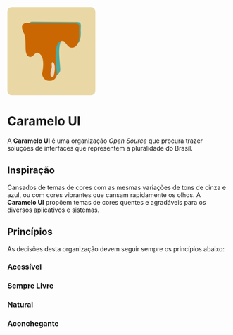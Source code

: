 
<img src="./public/logo.svg" width="200px" />

# Caramelo UI

A **Caramelo UI** é uma organização *Open Source* que procura trazer
soluções de interfaces que representem a pluralidade do Brasil. 

## Inspiração

Cansados de temas de cores com as mesmas variações de tons de cinza e azul, ou com cores vibrantes que cansam rapidamente os olhos. A **Caramelo UI** propõem temas de cores quentes e agradáveis para os diversos aplicativos e sistemas.

## Princípios

As decisões desta organização devem seguir sempre os princípios abaixo:

### Acessível

### Sempre Livre

### Natural

### Aconchegante